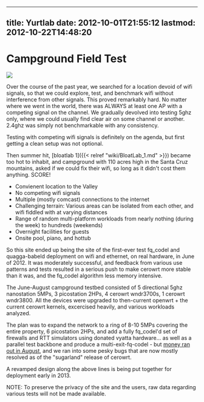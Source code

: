 
---
title: Yurtlab
date: 2012-10-01T21:55:12
lastmod: 2012-10-22T14:48:20
---
Campground Field Test
=====================

![](http://huchra.bufferbloat.net/~cero1/yurtlab_sm.jpg)

Over the course of the past year, we searched for a location devoid of
wifi signals, so that we could explore, test, and benchmark wifi without
interference from other signals. This proved remarkably hard. No matter
where we went in the world, there was ALWAYS at least one AP with a
competing signal on the channel. We gradually devolved into testing 5ghz
only, where we could usually find clear air on some channel or another.
2.4ghz was simply not benchmarkable with any consistency.

Testing with competing wifi signals is definitely on the agenda, but
first getting a clean setup was not optional.

Then summer hit, [bloatlab 1]({{< relref "wiki/BloatLab_1.md" >}}) became too hot to inhabit, and
campground with 110 acres high in the Santa Cruz mountains, asked if we
could fix their wifi, so long as it didn't cost them anything. SCORE!

-   Convienent location to the Valley
-   No competing wifi signals
-   Multiple (mostly comcast) connections to the internet
-   Challenging terrain: Various areas can be isolated from each other,
    and wifi fiddled with at varying distances
-   Range of random multi-platform workloads from nearly nothing (during
    the week) to hundreds (weekends)
-   Overnight facilities for guests
-   Onsite pool, piano, and hottub

So this site ended up being the site of the first-ever test fq\_codel
and quagga-babeld deployment on wifi and ethernet, on real hardware, in
June of 2012. It was moderately successful, and feedback from various
use patterns and tests resulted in a serious push to make cerowrt more
stable than it was, and the fq\_codel algorithm less memory intensive.

The June-August campground testbed consisted of 5 directional 5ghz
nanostation 5MPs, 3 picostation 2HPs, 4 cerowrt wndr3700s, 1 cerowrt
wndr3800. All the devices were upgraded to then-current openwrt + the
current cerowrt kernels, excercised heavily, and various workloads
analyzed.

The plan was to expand the network to a ring of 8-10 5MPs covering the
entire property, 6 picostation 2HPs, and add a fully fq\_codel'd set of
firewalls and RTT simulators using donated vyatta hardware... as well as
a parallel test backbone and produce a multi-exit-fq-codel - but [money
ran out in August](http://www.teklibre.com/cerowrt/subscribe.html), and
we ran into some pesky bugs that are now mostly resolved as of the
"sugarland" release of cerowrt.

A revamped design along the above lines is being put together for
deployment early in 2013.

NOTE: To preserve the privacy of the site and the users, raw data
regarding various tests will not be made available.
